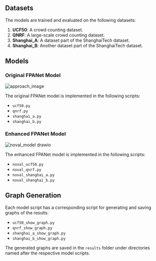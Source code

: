 
## Datasets

The models are trained and evaluated on the following datasets:

1. **UCF50**: A crowd counting dataset.
2. **QNRF**: A large-scale crowd counting dataset.
3. **Shanghai_A**: A dataset part of the ShanghaiTech dataset.
4. **Shanghai_B**: Another dataset part of the ShanghaiTech dataset.

## Models

### Original FPANet Model

![approach_image](https://github.com/user-attachments/assets/ebc5e815-1e6e-441b-b527-6a7bf2f78ef9)

The original FPANet model is implemented in the following scripts:

- `ucf50.py`
- `qnrf.py`
- `shanghai_a.py`
- `shanghai_b.py`

### Enhanced FPANet Model

![noval_model drawio](https://github.com/user-attachments/assets/2dcd9004-6d3b-4fc8-9494-6d16705f3bc2)

The enhanced FPANet model is implemented in the following scripts:

- `noval_ucf50.py`
- `noval_qnrf.py`
- `noval_shanghai_a.py`
- `noval_shanghai_b.py`

## Graph Generation

Each model script has a corresponding script for generating and saving graphs of the results:

- `ucf50_show_graph.py`
- `qnrf_show_graph.py`
- `shanghai_a_show_graph.py`
- `shanghai_b_show_graph.py`

The generated graphs are saved in the `results` folder under directories named after the respective model scripts.
